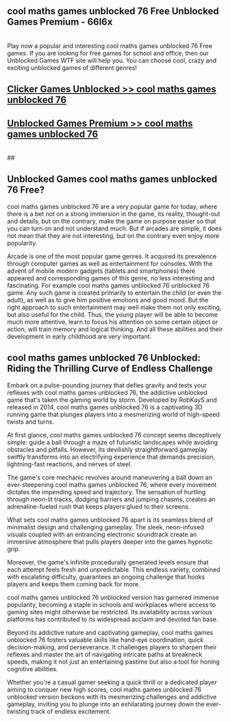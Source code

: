 ## cool maths games unblocked 76 Free Unblocked Games Premium - 66l6x <br>
<br>
Play now a popular and interesting cool maths games unblocked 76 Free games. If you are looking for free games for school and office, then our Unblocked Games WTF site will help you. You can choose cool, crazy and exciting unblocked games of different genres!


##  [Clicker Games Unblocked >> cool maths games unblocked 76](http://freeplayer.one?title=cool_maths_games_unblocked_76&ref=05)

##  [Unblocked Games Premium >> cool maths games unblocked 76](http://freeplayer.one?title=cool_maths_games_unblocked_76&ref=05)
  <br>
  ##



## Unblocked Games cool maths games unblocked 76 Free?

cool maths games unblocked 76 are a very popular game for today, where there is a bet not on a strong immersion in the game, its reality, thought-out and details, but on the contrary, make the game on purpose easier so that you can turn on and not understand much. But if arcades are simple, it does not mean that they are not interesting, but on the contrary even enjoy more popularity.

Arcade is one of the most popular game genres. It acquired its prevalence through computer games as well as entertainment for consoles. With the advent of mobile modern gadgets (tablets and smartphones) there appeared and corresponding games of this genre, no less interesting and fascinating. For example cool maths games unblocked 76 unblocked 76 game. Any such game is created primarily to entertain the child (or even the adult), as well as to give him positive emotions and good mood. But the right approach to such entertainment may well make them not only exciting, but also useful for the child. Thus, the young player will be able to become much more attentive, learn to focus his attention on some certain object or action, will train memory and logical thinking. And all these abilities and their development in early childhood are very important.

##  cool maths games unblocked 76 Unblocked: Riding the Thrilling Curve of Endless Challenge

Embark on a pulse-pounding journey that defies gravity and tests your reflexes with cool maths games unblocked 76, the addictive unblocked game that's taken the gaming world by storm. Developed by RobKayS and released in 2014, cool maths games unblocked 76 is a captivating 3D running game that plunges players into a mesmerizing world of high-speed twists and turns.

At first glance, cool maths games unblocked 76 concept seems deceptively simple: guide a ball through a maze of futuristic landscapes while avoiding obstacles and pitfalls. However, its devilishly straightforward gameplay swiftly transforms into an electrifying experience that demands precision, lightning-fast reactions, and nerves of steel.

The game's core mechanic revolves around maneuvering a ball down an ever-steepening cool maths games unblocked 76, where every movement dictates the impending speed and trajectory. The sensation of hurtling through neon-lit tracks, dodging barriers and jumping chasms, creates an adrenaline-fueled rush that keeps players glued to their screens.

What sets cool maths games unblocked 76 apart is its seamless blend of minimalist design and challenging gameplay. The sleek, neon-infused visuals coupled with an entrancing electronic soundtrack create an immersive atmosphere that pulls players deeper into the games hypnotic grip.

Moreover, the game's infinite procedurally generated levels ensure that each attempt feels fresh and unpredictable. This endless variety, combined with escalating difficulty, guarantees an ongoing challenge that hooks players and keeps them coming back for more.

cool maths games unblocked 76 unblocked version has garnered immense popularity, becoming a staple in schools and workplaces where access to gaming sites might otherwise be restricted. Its availability across various platforms has contributed to its widespread acclaim and devoted fan base.

Beyond its addictive nature and captivating gameplay, cool maths games unblocked 76 fosters valuable skills like hand-eye coordination, quick decision-making, and perseverance. It challenges players to sharpen their reflexes and master the art of navigating intricate paths at breakneck speeds, making it not just an entertaining pastime but also a tool for honing cognitive abilities.

Whether you're a casual gamer seeking a quick thrill or a dedicated player aiming to conquer new high scores, cool maths games unblocked 76 unblocked version beckons with its mesmerizing challenges and addictive gameplay, inviting you to plunge into an exhilarating journey down the ever-twisting track of endless excitement.